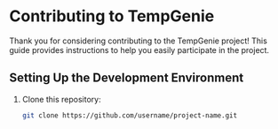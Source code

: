 # Contributing to TempGenie

Thank you for considering contributing to the TempGenie project! This guide provides instructions to help you easily participate in the project.

## Setting Up the Development Environment
1. Clone this repository:
   ```bash
   git clone https://github.com/username/project-name.git
